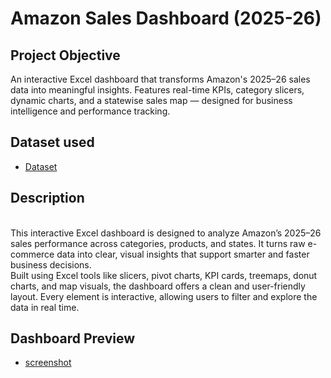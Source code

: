 # Amazon Sales Dashboard (2025-26)
## Project Objective
An interactive Excel dashboard that transforms Amazon's 2025–26 sales data into meaningful insights. Features real-time KPIs, category slicers, dynamic charts, and a statewise sales map — designed for business intelligence and performance tracking.
<br>
## Dataset used
- <a href="https://github.com/Neha-Kashyap-15/Amazon-Sales-Dashboard-1-/blob/main/Amazon%20Dashboard%202025-26.xlsx">Dataset</a>

## Description
<br>
 This interactive Excel dashboard is designed to analyze Amazon’s 2025–26 sales performance across categories, products, and states. It turns raw e-commerce data into clear, visual insights that support smarter and faster business decisions.
<br>
Built using Excel tools like slicers, pivot charts, KPI cards, treemaps, donut charts, and map visuals, the dashboard offers a clean and user-friendly layout. Every element is interactive, allowing users to filter and explore the data in real time.

## Dashboard Preview
- <a href="https://github.com/Neha-Kashyap-15/Amazon-Sales-Dashboard-1-/blob/e82285da6f90615dbb909d3d4aced11082e5c2f7/Amazon%20sales%20dashboard%202025-26%20Screenshot.png">screenshot</a>
